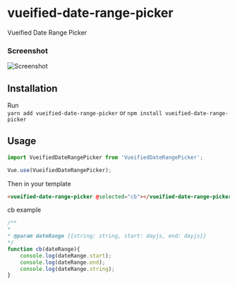 # vueified-date-range-picker
Vueified Date Range Picker

### Screenshot
![Screenshot](https://i.imgur.com/X5m1vM3.png)

## Installation
Run  
`yarn add vueified-date-range-picker` or `npm install vueified-date-range-picker` 

## Usage
```js
import VueifiedDateRangePicker from 'VueifiedDateRangePicker';

Vue.use(VueifiedDateRangePicker);
```  

Then in your template
```html
<vueified-date-range-picker @selected="cb"></vueified-date-range-picker>
```  

cb example
```js
/**
* 
* @param dateRange {{string: string, start: dayjs, end: dayjs}}
*/
function cb(dateRange){
    console.log(dateRange.start);
    console.log(dateRange.end);
    console.log(dateRange.string);
}
```
